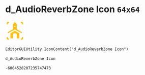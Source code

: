 # d_AudioReverbZone Icon `64x64`
<img src="/img/d_AudioReverbZone%20Icon.png" width=64 height=64>

``` CSharp
EditorGUIUtility.IconContent("d_AudioReverbZone Icon")
```
```
d_AudioReverbZone Icon
```
```
-6004528207235747473
```
